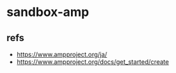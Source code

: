 # sandbox-amp

## refs

* https://www.ampproject.org/ja/
* https://www.ampproject.org/docs/get_started/create
